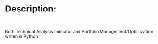 <h1> Description: </h1>
<br>
<p>
Both Technical Analysis Indicator and Portfolio Management/Optimization writen in Python
